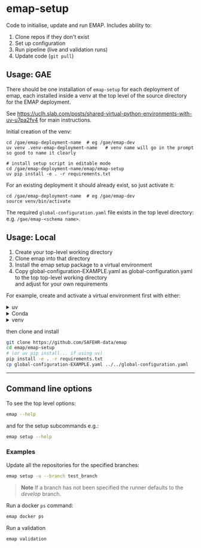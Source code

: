 # emap-setup

Code to initialise, update and run EMAP. Includes ability to:
1. Clone repos if they don't exist
2. Set up configuration
3. Run pipeline (live and validation runs)
4. Update code (`git pull`)


## Usage: GAE

There should be one installation of `emap-setup` for each deployment of emap, each installed inside a venv
at the top level of the source directory for the EMAP deployment.

See https://uclh.slab.com/posts/shared-virtual-python-environments-with-uv-u7pa2fv4 for main instructions.

Initial creation of the venv:
```shell
cd /gae/emap-deployment-name  # eg /gae/emap-dev
uv venv .venv-emap-deployment-name   # venv name will go in the prompt so good to name it clearly

# install setup script in editable mode
cd /gae/emap-deployment-name/emap/emap-setup
uv pip install -e . -r requirements.txt
```

For an existing deployment it should already exist, so just activate it:
```shell
cd /gae/emap-deployment-name  # eg /gae/emap-dev
source venv/bin/activate
```

The required `global-configuration.yaml` file exists in the top level directory:
e.g. `/gae/emap-<schema name>`.

## Usage: Local

1. Create your top-level working directory 
1. Clone emap into that directory
1. Install the emap setup package to a virtual environment
1. Copy global-configuration-EXAMPLE.yaml as global-configuration.yaml to the top top-level working directory  
   and adjust for your own requirements

For example, create and activate a virtual environment first with either:

<details><summary>uv</summary>

```bash
cd EMAP
uv venv --python 3.11
source .venv/bin/activate
```
</details>

<details><summary>Conda</summary>

```bash
conda create python=3.9 -n emap --yes &&\
conda activate emap
```

</details>
<details><summary>venv</summary>

```bash
mkdir -p ~/.local/venvs/emap &&\
python -m venv ~/.local/venvs/emap &&\
source ~/.local/venvs/emap/bin/activate
```

</details>

then clone and install 
```bash
git clone https://github.com/SAFEHR-data/emap
cd emap/emap-setup
# (or uv pip install... if using uv)
pip install -e . -r requirements.txt
cp global-configuration-EXAMPLE.yaml ../../global-configuration.yaml
```

***
## Command line options

To see the top level options:
```bash
emap --help
```

and for the setup subcommands e.g.:
```bash
emap setup --help
```

### Examples

Update all the repositories for the specified branches:
```bash
emap setup -u --branch test_branch
```

> **Note**
> If a branch has not been specified the runner defaults to the _develop_ branch.

Run a docker `ps` command:
```bash
emap docker ps
```

Run a validation
```bash
emap validation
```
